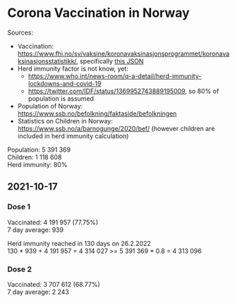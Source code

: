 # Corona Vaccination in Norway

Sources:

- Vaccination: <https://www.fhi.no/sv/vaksine/koronavaksinasjonsprogrammet/koronavaksinasjonsstatistikk/>, specifically [this JSON](https://www.fhi.no/api/chartdata/api/99119)
- Herd immunity factor is not know, yet:
  - <https://www.who.int/news-room/q-a-detail/herd-immunity-lockdowns-and-covid-19>
  - <https://twitter.com/IDF/status/1369952743889195009>, so 80% of population is assumed
- Population of Norway: <https://www.ssb.no/befolkning/faktaside/befolkningen>
- Statistics on Children in Norway: https://www.ssb.no/a/barnogunge/2020/bef/ (however children are included in herd immunity calculation)

Population: 5 391 369  
Children: 1 118 608  
Herd immunity: 80%  

## 2021-10-17

### Dose 1

Vaccinated: 4 191 957 (77.75%)  
7 day average: 939

Herd immunity reached in 130 days on 26.2.2022  
130 * 939 + 4 191 957 = 4 314 027 >= 5 391 369 * 0.8 = 4 313 096

### Dose 2

Vaccinated: 3 707 612 (68.77%)  
7 day average: 2 243

